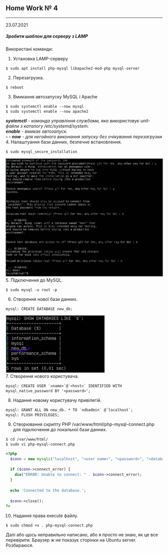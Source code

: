 ## Home Work № 4
---  
23.07.2021  

##### Зробити шаблон для серверу з LAMP  
  
Використані команди: 
1. Установка LAMP-серверу
``` 
$ sudo apt install php-mysql libapache2-mod-php mysql-server 
```  
2. Перезагрузка. 
```
$ reboot
```
3. Вмикання автозапуску MySQL і Apache
```
$ sudo systemctl enable --now mysql  
$ sudo systemctl enable --now apache2 
```  
**_systemctl_** _- команда управління службами, яка використовує unit-файли з каталогу /etc/systemd/system._  
**_enable_** _- вмикає автозапуск._  
**_- - now_** _- для негайного виконання запуску без очікування перезагрузки_  
4. Налаштуання бази данних, безпечне встановлення.   
```
$ sudo mysql_secure_installation
```  
![11](./media/11.png)  
5. Підключення до MySQL.    
```
$ sudo mysql -u root -p  
```  
6. Створення нової бази данних.  
``` mysql
mysql: CREATE DATABASE new_db;
```  
![12](./media/12.png)  
7. Створення нового користувача.   
``` mysql
mysql: CREATE USER `<name>`@`<host>` IDENTIFIED WITH mysql_native_password BY '<password>';  
```  
8. Надання новому користувачу привілегій.  
``` mysql
mysql: GRANT ALL ON new_db. * TO `ndbadmin` @`localhost`;  
mysql: FLUSH PRIVILEGES;
```  
9. Створювання скрипту PHP /var/www/html/php-mysql-connect.php для підключення до локальної бази данних.  
``` 
$ cd /var/www/html/
$ sudo vi php-mysql-connect.php  
```  
``` php  
<?php
  $conn = new mysqli("localhost", "<user name>", "<password>", "<database name>");
  
  if ($conn->connect_error) {
    die("ERROR: Unable to connect: " . $conn->connect_error);
  } 

  echo 'Connected to the database.';

  $conn->close();
?>
```  
10. Надання права execute файлу.
```
$ sudo chmod +x . php-mysql-connect.php
```
  
  Далі або щось неправильно написано, або я просто не знаю, як це все перевірити. Браузер ж не показує сторінки на Ubuntu server.  
  Розбираюся.  
